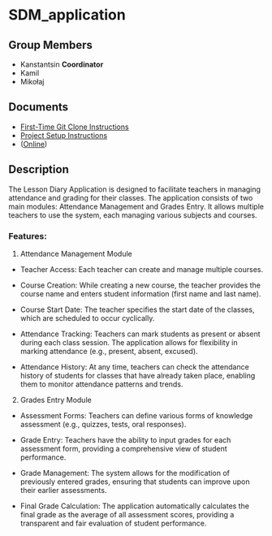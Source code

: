 # SDM_application

## Group Members
- Kanstantsin **Coordinator**
- Kamil
- Mikołaj


## Documents
- [First-Time Git Clone Instructions](documentation/4.md)
- [Project Setup Instructions](documentation/5.md)
- ([Online](https://dbdiagram.io/d/SDM_application-673e04c9e9daa85aca225c88))

## Description

The Lesson Diary Application is designed to facilitate teachers in managing attendance and grading for their classes. The application consists of two main modules: Attendance Management and Grades Entry. It allows multiple teachers to use the system, each managing various subjects and courses.

### Features:
1. Attendance Management Module
- Teacher Access: Each teacher can create and manage multiple courses.

- Course Creation: While creating a new course, the teacher provides the course name and enters student information (first name and last name).

- Course Start Date: The teacher specifies the start date of the classes, which are scheduled to occur cyclically.

- Attendance Tracking: Teachers can mark students as present or absent during each class session. The application allows for flexibility in marking attendance (e.g., present, absent, excused).

- Attendance History: At any time, teachers can check the attendance history of students for classes that have already taken place, enabling them to monitor attendance patterns and trends.

2. Grades Entry Module

- Assessment Forms: Teachers can define various forms of knowledge assessment (e.g., quizzes, tests, oral responses).

- Grade Entry: Teachers have the ability to input grades for each assessment form, providing a comprehensive view of student performance.

- Grade Management: The system allows for the modification of previously entered grades, ensuring that students can improve upon their earlier assessments.

- Final Grade Calculation: The application automatically calculates the final grade as the average of all assessment scores, providing a transparent and fair evaluation of student performance.



